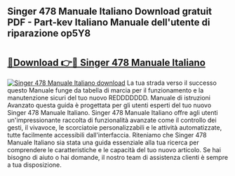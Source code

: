 ## Singer 478 Manuale Italiano Download gratuit PDF - Part-kev Italiano Manuale dell'utente di riparazione op5Y8

# <h2><a href="http://dfcfnb.blite.top/?on=Singer+478+Manuale+Italiano">🔗Download 👉🔴 Singer 478 Manuale Italiano</a></h2>

[![Singer 478 Manuale Italiano download](https://i.imgur.com/lujVjoI.png)](http://dfcfnb.blite.top/?on=Singer+478+Manuale+Italiano)
La tua strada verso il successo questo Manuale funge da tabella di marcia per il funzionamento e la manutenzione sicuri del tuo nuovo REDDDDDDD. Manuale di istruzioni Avanzato questa guida è progettata per gli utenti esperti del tuo nuovo Singer 478 Manuale Italiano. Singer 478 Manuale Italiano offre agli utenti un'impressionante raccolta di funzionalità avanzate come il controllo dei gesti, il vivavoce, le scorciatoie personalizzabili e le attività automatizzate, tutte facilmente accessibili dall'interfaccia. Riteniamo che Singer 478 Manuale Italiano sia stata una guida essenziale alla tua ricerca per comprendere le caratteristiche e le capacità del tuo nuovo articolo. Se hai bisogno di aiuto o hai domande, il nostro team di assistenza clienti è sempre a tua disposizione.
